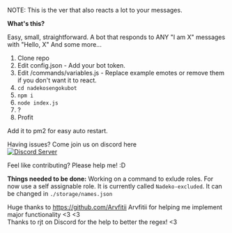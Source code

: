 NOTE: This is the ver that also reacts a lot to your messages.


**What's this?**

Easy, small, straightforward. A bot that responds to ANY "I am X" messages with "Hello, X" And some more...

1. Clone repo
2. Edit config.json - Add your bot token.
3. Edit /commands/variables.js - Replace example emotes or remove them if you don't want it to react.
4. `cd nadekosengokubot`
5. `npm i`
6. `node index.js`
7. ?
8. Profit

Add it to pm2 for easy auto restart.

Having issues? Come join us on discord here                                                                                    
<a href="https://discord.gg/msNtTYV">
  <img src="https://discordapp.com/api/guilds/414099963841216512/embed.png?style=banner2" title="Discord Server"/>
</a>


Feel like contributing? Please help me! :D


**Things needed to be done:**
Working on a command to exlude roles. For now use a self assignable role. It is currently called `Nadeko-excluded`. It can be changed in `./storage/names.json`

Huge thanks to https://github.com/Arvfitii Arvfitii for helping me implement major functionality <3 <3                           
Thanks to rjt on Discord for the help to better the regex! <3 
